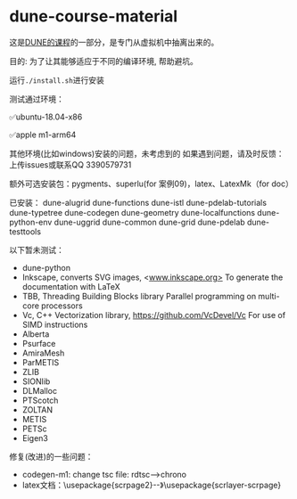 # dune-course-material


这是[DUNE的课程](https://heibox.uni-heidelberg.de/d/1860f3cd05d84a20b3b1/)的一部分，是专门从虚拟机中抽离出来的。


目的: 为了让其能够适应于不同的编译环境, 帮助避坑。

运行`./install.sh`进行安装

测试通过环境：

✅ubuntu-18.04-x86

✅apple m1-arm64

其他环境(比如windows)安装的问题，未考虑到的
如果遇到问题，请及时反馈： 
上传issues或联系QQ 3390579731

额外可选安装包：pygments、superlu(for 案例09)，latex、LatexMk（for doc）

已安装：
dune-alugrid            dune-functions          dune-istl               dune-pdelab-tutorials   dune-typetree
dune-codegen            dune-geometry           dune-localfunctions     dune-python-env         dune-uggrid
dune-common             dune-grid               dune-pdelab             dune-testtools

以下暂未测试：
 * dune-python
 * Inkscape, converts SVG images, <www.inkscape.org>
   To generate the documentation with LaTeX
 * TBB, Threading Building Blocks library
   Parallel programming on multi-core processors
 * Vc, C++ Vectorization library, <https://github.com/VcDevel/Vc>
   For use of SIMD instructions
 * Alberta
 * Psurface
 * AmiraMesh
 * ParMETIS
 * ZLIB
 * SIONlib
 * DLMalloc
 * PTScotch
 * ZOLTAN
 * METIS
 * PETSc
 * Eigen3

修复(改进)的一些问题：
- codegen-m1: change tsc file: rdtsc-->chrono 
- latex文档：\usepackage{scrpage2}--》\usepackage{scrlayer-scrpage}



